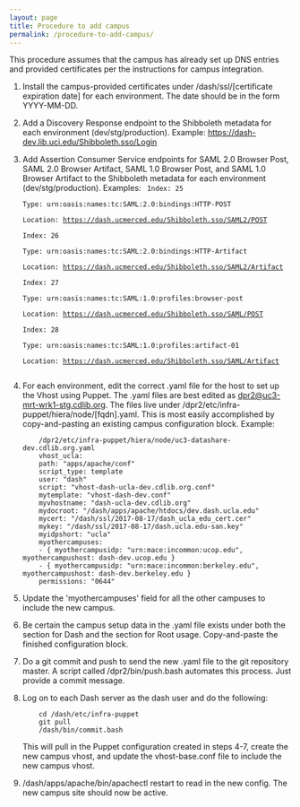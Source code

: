 ```yaml
---
layout: page
title: Procedure to add campus
permalink: /procedure-to-add-campus/
---
```


This procedure assumes that the campus has already set up DNS entries and provided certificates per the instructions for campus integration.

1. Install the campus-provided certificates under /dash/ssl/[certificate expiration date] for each environment. The date should be in the form YYYY-MM-DD.

2. Add a Discovery Response endpoint to the Shibboleth metadata for each environment (dev/stg/production). Example: https://dash-dev.lib.uci.edu/Shibboleth.sso/Login

3. Add Assertion Consumer Service endpoints for SAML 2.0 Browser Post, SAML 2.0 Browser Artifact, SAML 1.0 Browser Post, and SAML 1.0 Browser Artifact to the Shibboleth metadata for each environment (dev/stg/production). Examples:
    <code>
        Index: 25  
        Type: urn:oasis:names:tc:SAML:2.0:bindings:HTTP-POST  
        Location: https://dash.ucmerced.edu/Shibboleth.sso/SAML2/POST   
        Index: 26  
        Type: urn:oasis:names:tc:SAML:2.0:bindings:HTTP-Artifact  
        Location: https://dash.ucmerced.edu/Shibboleth.sso/SAML2/Artifact  
        Index: 27  
        Type: urn:oasis:names:tc:SAML:1.0:profiles:browser-post  
        Location: https://dash.ucmerced.edu/Shibboleth.sso/SAML/POST  
        Index: 28  
        Type: urn:oasis:names:tc:SAML:1.0:profiles:artifact-01  
        Location: https://dash.ucmerced.edu/Shibboleth.sso/SAML/Artifact  
    </code>

4. For each environment, edit the correct .yaml file for the host to set up the Vhost using Puppet. The .yaml files are best edited as dpr2@uc3-mrt-wrk1-stg.cdlib.org. The files live under /dpr2/etc/infra-puppet/hiera/node/[fqdn].yaml. This is most easily accomplished by copy-and-pasting an existing campus configuration block. Example:
    ````
        /dpr2/etc/infra-puppet/hiera/node/uc3-datashare-dev.cdlib.org.yaml
        vhost_ucla:
        path: "apps/apache/conf"
        script_type: template
        user: "dash"
        script: "vhost-dash-ucla-dev.cdlib.org.conf"
        mytemplate: "vhost-dash-dev.conf"
        myvhostname: "dash-ucla-dev.cdlib.org"
        mydocroot: "/dash/apps/apache/htdocs/dev.dash.ucla.edu"
        mycert: "/dash/ssl/2017-08-17/dash_ucla_edu_cert.cer"
        mykey: "/dash/ssl/2017-08-17/dash.ucla.edu-san.key"
        myidpshort: "ucla"
        myothercampuses:
        - { myothercampusidp: "urn:mace:incommon:ucop.edu", myothercampushost: dash-dev.ucop.edu }
        - { myothercampusidp: "urn:mace:incommon:berkeley.edu", myothercampushost: dash-dev.berkeley.edu }
        permissions: "0644"
    ````

5. Update the 'myothercampuses' field for all the other campuses to include the new campus.

6. Be certain the campus setup data in the .yaml file exists under both the section for Dash and the section for Root usage. Copy-and-paste the finished configuration block.

7. Do a git commit and push to send the new .yaml file to the git repository master. A script called /dpr2/bin/push.bash automates this process. Just provide a commit message.

8. Log on to each Dash server as the dash user and do the following:
    ````
        cd /dash/etc/infra-puppet
        git pull
        /dash/bin/commit.bash
    ````
    This will pull in the Puppet configuration created in steps 4-7, create the new campus vhost, and update the vhost-base.conf file to include the new campus vhost.

9. /dash/apps/apache/bin/apachectl restart to read in the new config. The new campus site should now be active.

